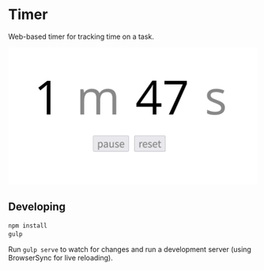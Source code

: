 # Timer

Web-based timer for tracking time on a task.

![screenshot of timer showing 1m 47s](img/screenshot.png)

## Developing

```sh
npm install
gulp
```

Run `gulp serve` to watch for changes and run a development server (using
BrowserSync for live reloading).
